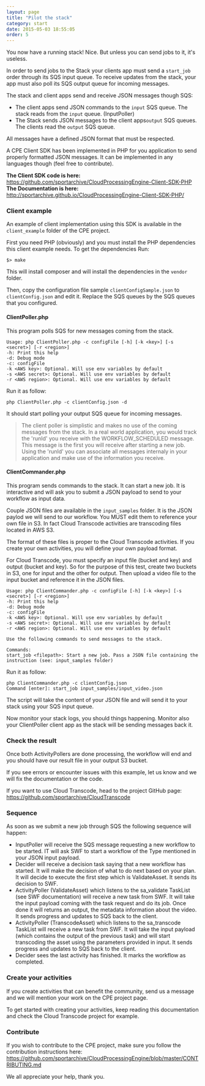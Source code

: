 ```yaml
---
layout: page
title: "Pilot the stack"
category: start
date: 2015-05-03 18:55:05
order: 5
---
```


You now have a running stack! Nice. But unless you can send jobs to it, it's useless.

In order to send jobs to the Stack your clients app must send a `start_job` order through its SQS input queue. To receive updates from the stack, your app must also poll its SQS output queue for incoming messages.

The stack and client apps send and receive JSON messages though SQS:

   - The client apps send JSON commands to the `input` SQS queue. The stack reads from the `input` queue. (InputPoller)
   - The Stack sends JSON messages to the client apps`output` SQS queues. The clients read the `output` SQS queue.

All messages have a defined JSON format that must be respected.

A CPE Client SDK has been implemented in PHP for you application to send properly formatted JSON messages. It can be implemented in any languages though (feel free to contribute).

**The Client SDK code is here:** https://github.com/sportarchive/CloudProcessingEngine-Client-SDK-PHP<br>
**The Documentation is here:** http://sportarchive.github.io/CloudProcessingEngine-Client-SDK-PHP/

### Client example

An example of client implementation using this SDK is available in the `client_example` folder of the CPE project.

First you need PHP (obviously) and you must install the PHP dependencies this client example needs. To get the dependencies Run:

    $> make

This will install composer and will install the dependencies in the `vendor` folder.

Then, copy the configuration file sample `clientConfigSample.json` to `clientConfig.json` and edit it. Replace the SQS queues by the SQS queues that you configured.

#### ClientPoller.php

This program polls SQS for new messages coming from the stack.

```
Usage: php ClientPoller.php -c configFile [-h] [-k <key>] [-s <secret>] [-r <region>]
-h: Print this help
-d: Debug mode
-c: configFile
-k <AWS key>: Optional. Will use env variables by default
-s <AWS secret>: Optional. Will use env variables by default
-r <AWS region>: Optional. Will use env variables by default
```

Run it as follow:

    php ClientPoller.php -c clientConfig.json -d

It should start polling your output SQS queue for incoming messages.

> The client poller is simplistic and makes no use of the coming messages from the stack. In a real world application, you would track the 'runId' you receive with the WORKFLOW_SCHEDULED message. This message is the first you will receive after starting a new job. Using the 'runId' you can associate all messages internaly in your application and make use of the information you receive.

#### ClientCommander.php

This program sends commands to the stack. It can start a new job. It is interactive and will ask you to submit a JSON payload to send to your workflow as input data.

Couple JSON files are available in the `input_samples` folder. It is the JSON paylod we will send to our workflow. You MUST edit them to reference your own file in S3. In fact Cloud Transcode activities are transcoding files located in AWS S3. 

The format of these files is proper to the Cloud Transcode activities. If you create your own activities, you will define your own payload format.

For Cloud Transcode, you must specify an input file (bucket and key) and output (bucket and key). So for the purpose of this test, create two buckets in S3, one for input and the other for output. Then upload a video file to the input bucket and reference it in the JSON files.


```
Usage: php ClientCommander.php -c configFile [-h] [-k <key>] [-s <secret>] [-r <region>]
-h: Print this help
-d: Debug mode
-c: configFile
-k <AWS key>: Optional. Will use env variables by default
-s <AWS secret>: Optional. Will use env variables by default
-r <AWS region>: Optional. Will use env variables by default

Use the following commands to send messages to the stack.

Commands:
start_job <filepath>: Start a new job. Pass a JSON file containing the instruction (see: input_samples folder)
```

Run it as follow:

    php ClientCommander.php -c clientConfig.json
    Command [enter]: start_job input_samples/input_video.json

The script will take the content of your JSON file and will send it to your stack using your SQS input queue.

Now monitor your stack logs, you should things happening. Monitor also your ClientPoller client app as the stack will be sending messages back it.

### Check the result

Once both ActivityPollers are done processing, the workflow will end and you should have our result file in your output S3 bucket.

If you see errors or encounter issues with this example, let us know and we will fix the documentation or the code.

If you want to use Cloud Transcode, head to the project GitHub page: https://github.com/sportarchive/CloudTranscode

### Sequence

As soon as we submit a new job through SQS the following sequence will happen:

   - InputPoller will receive the SQS message requesting a new workflow to be started. IT will ask SWF to start a workflow of the Type mentioned in your JSON input payload.
   - Decider will receive a decision task saying that a new workflow has started. It will make the decision of what to do next based on your plan. It will decide to execute the first step which is ValidateAsset. It sends its decision to SWF.
   - ActivityPoller (ValidateAsset) which listens to the sa_validate TaskList (see SWF documentation) will receive a new task from SWF. It will take the input payload coming with the task request and do its job. Once done it will returns an output, the metadata information about the video. It sends progress and updates to SQS back to the client.
   - ActivityPoller (TranscodeAsset) which listens to the sa_transcode TaskList will receive a new task from SWF. It will take the input payload (which contains the output of the previous task) and will start transcoding the asset using the parameters provided in input. It sends progress and updates to SQS back to the client.
   - Decider sees the last activity has finished. It marks the workflow as completed.

### Create your activities

If you create activities that can benefit the community, send us a message and we will mention your work on the CPE project page.

To get started with creating your activities, keep reading this documentation and check the Cloud Transcode project for example.

### Contribute

If you wish to contribute to the CPE project, make sure you follow the contribution instructions here: https://github.com/sportarchive/CloudProcessingEngine/blob/master/CONTRIBUTING.md

We all appreciate your help, thank you.
